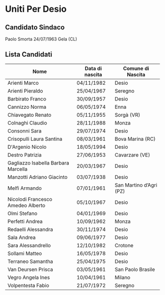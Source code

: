 # Uniti Per Desio

## Candidato Sindaco

Paolo Smorta 24/07/1963 Gela (CL)

## Lista Candidati

| Nome | Data di nascita | Comune di Nascita |
|------|-----------------|-------------------|
| Arienti Marco | 04/11/1982 | Desio |
| Arienti Pieraldo | 25/04/1967 | Seregno |
| Barbirato Franco | 30/09/1957 | Desio |
| Cannizzo Norma | 06/05/1974 | Enna |
| Chiavegato Renato | 05/11/1955 | Sorgà (VR) |
| Colnaghi Claudio | 28/11/1988 | Monza |
| Consonni Sara | 29/07/1974 | Desio |
| Crisopulli Laura Santina | 08/03/1961 | Bova Marina (RC) |
| D'Argenio Nicolo | 18/05/1994 | Desio |
| Destro Patrizia | 27/06/1953 | Cavarzare (VE) |
| Gagliazzo Isabella Barbara Marcella | 20/03/1967 | Desio |
| Manzotti Adriano Giacinto | 03/07/1938 | Desio |
| Melfi Armando | 07/01/1961 | San Martino d’Agri (PZ) |
| Nicolodi Francesco Amedeo Alberto | 05/10/1967 | Desio |
| Olmi Stefano | 04/01/1969 | Desio |
| Perfetti Andrea | 10/09/1962 | Monza |
| Redaelli Alessandra | 30/11/1974 | Desio |
| Sala Andrea | 09/06/1977 | Desio |
| Sara Alessandrello | 12/10/1982 | Crotone |
| Sollami Matteo | 16/05/1978 | Desio |
| Terraneo Samantha | 25/04/1975 | Desio |
| Van Deursen Prisca | 03/05/1961 | San Paolo Brasile |
| Vegro Angela Ines | 10/04/1961 | Milano |
| Volpentesta Fabio | 21/07/1972 | Seregno |
